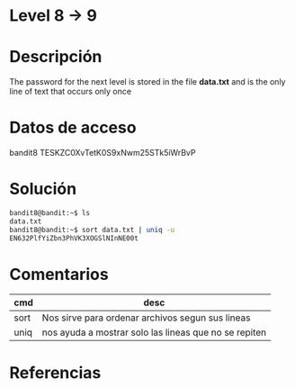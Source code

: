# Level 8 -> 9
# Descripción
The password for the next level is stored in the file **data.txt** and is the only line of text that occurs only once
# Datos de acceso
bandit8
TESKZC0XvTetK0S9xNwm25STk5iWrBvP
# Solución
```bash
bandit8@bandit:~$ ls
data.txt
bandit8@bandit:~$ sort data.txt | uniq -u
EN632PlfYiZbn3PhVK3XOGSlNInNE00t

```
# Comentarios
|cmd|desc|
|----|-----|
|sort| Nos sirve para ordenar archivos segun sus lineas|
|uniq| nos ayuda a mostrar solo las lineas que no se repiten|


# Referencias